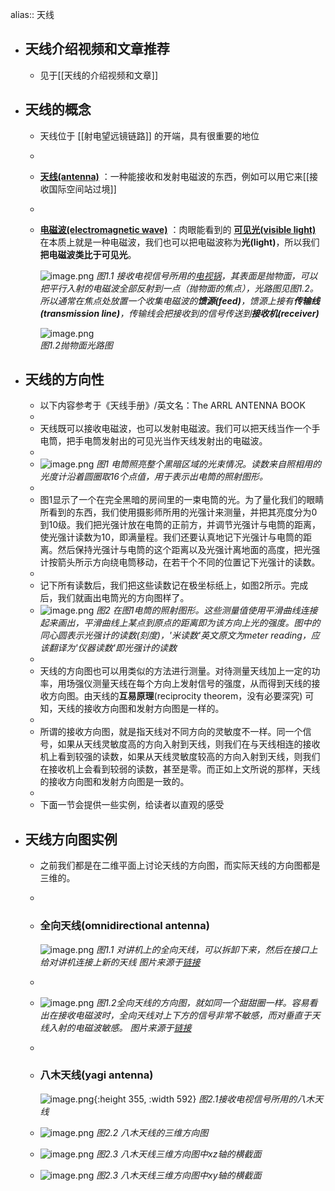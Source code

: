 alias:: 天线

- ## 天线介绍视频和文章推荐
	- 见于[[天线的介绍视频和文章]]
- ## 天线的概念
	- 天线位于 [[射电望远镜链路]] 的开端，具有很重要的地位
	-
	- **[天线(antenna)](https://baike.baidu.com/item/%E5%A4%A9%E7%BA%BF/790545)** ：一种能接收和发射电磁波的东西，例如可以用它来[[接收国际空间站过境]]
	-
	- **[电磁波(electromagnetic wave)](https://baike.baidu.com/item/%E7%94%B5%E7%A3%81%E6%B3%A2)** ：肉眼能看到的 **[可见光(visible light)](https://baike.baidu.com/item/%E5%8F%AF%E8%A7%81%E5%85%89)** 在本质上就是一种电磁波，我们也可以把电磁波称为**光(light)**，所以我们**把电磁波类比于可见光**。
	  
	  ![image.png](../assets/天线介绍/抛物面天线.png) 
	  _图1.1 接收电视信号所用的[电视锅](https://baike.baidu.com/item/%E5%8D%AB%E6%98%9F%E9%94%85/5508183)，其表面是抛物面，可以把平行入射的电磁波全部反射到一点（抛物面的焦点），光路图见图1.2。所以通常在焦点处放置一个收集电磁波的**馈源(feed)**，馈源上接有**传输线(transmission line)**，传输线会把接收到的信号传送到**接收机(receiver)**_
	  
	  ![image.png](../assets/天线介绍/抛物面天线光路.png)  
	  *图1.2抛物面光路图*
- ## 天线的方向性
	- 以下内容参考于《天线手册》/英文名：The ARRL ANTENNA BOOK
	-
	- 天线既可以接收电磁波，也可以发射电磁波。我们可以把天线当作一个手电筒，把手电筒发射出的可见光当作天线发射出的电磁波。
	-
	- ![image.png](../assets/天线介绍/手电筒.png) 
	  *图1 电筒照亮整个黑暗区域的光束情况。读数来自照相用的光度计沿着圆圈取16个点值，用于表示出电筒的照射图形。*
	-
	- 图1显示了一个在完全黑暗的房间里的一束电筒的光。为了量化我们的眼睛所看到的东西，我们使用摄影师所用的光强计来测量，并把其亮度分为0到10级。我们把光强计放在电筒的正前方，并调节光强计与电筒的距离，使光强计读数为10，即满量程。我们还要认真地记下光强计与电筒的距离。然后保持光强计与电筒的这个距离以及光强计离地面的高度，把光强计按箭头所示方向绕电筒移动，在若干个不同的位置记下光强计的读数。
	-
	- 记下所有读数后，我们把这些读数记在极坐标纸上，如图2所示。完成后，我们就画出电筒光的方向图样了。
	- ![image.png](../assets/天线介绍/手电筒方向图.png) 
	  *图2 在图1电筒的照射图形。这些测量值使用平滑曲线连接起来画出，平滑曲线上某点到原点的距离即为该方向上光的强度。图中的同心圆表示光强计的读数(刻度)，'米读数'英文原文为meter reading，应该翻译为'仪器读数'即光强计的读数*
	-
	- 天线的方向图也可以用类似的方法进行测量。对待测量天线加上一定的功率，用场强仪测量天线在每个方向上发射信号的强度，从而得到天线的接收方向图。由天线的**互易原理**(reciprocity theorem，没有必要深究) 可知，天线的接收方向图和发射方向图是一样的。
	-
	- 所谓的接收方向图，就是指天线对不同方向的灵敏度不一样。同一个信号，如果从天线灵敏度高的方向入射到天线，则我们在与天线相连的接收机上看到较强的读数，如果从天线灵敏度较高的方向入射到天线，则我们在接收机上会看到较弱的读数，甚至是零。而正如上文所说的那样，天线的接收方向图和发射方向图是一致的。
	-
	- 下面一节会提供一些实例，给读者以直观的感受
- ## 天线方向图实例
	- 之前我们都是在二维平面上讨论天线的方向图，而实际天线的方向图都是三维的。
	-
	- ### 全向天线(omnidirectional antenna)
	  
	  ![image.png](../assets/天线介绍/全向天线.png) 
	  *图1.1 对讲机上的全向天线，可以拆卸下来，然后在接口上给对讲机连接上新的天线*
	  *图片来源于[链接](https://www.motorolasolutions.com/zh_cn/products/two-way-radios-business/portable-radios/commercial-series/evx-z69.html#tabproductinfo)*
	-
	- ![image.png](../assets/天线介绍/甜甜圈.png) 
	  *图1.2全向天线的方向图，就如同一个甜甜圈一样。容易看出在接收电磁波时，全向天线对上下方的信号非常不敏感，而对垂直于天线入射的电磁波敏感。*
	  *图片来源于[链接](https://www.wilsonproway.com/blog/directional-or-omnidirectional-which-antenna-is-best/)*
	-
	- ### 八木天线(yagi antenna)
	  ![image.png](../assets/天线介绍/八木天线1.png){:height 355, :width 592} 
	  *图2.1接收电视信号所用的八木天线*
	- ![image.png](../assets/天线介绍/八木天线2.png) 
	  *图2.2 八木天线的三维方向图*
	- ![image.png](../assets/天线介绍/八木天线3.png) 
	  *图2.3 八木天线三维方向图中xz轴的横截面*
	- ![image.png](../assets/天线介绍/八木天线4.png) 
	  *图2.3 八木天线三维方向图中xy轴的横截面*